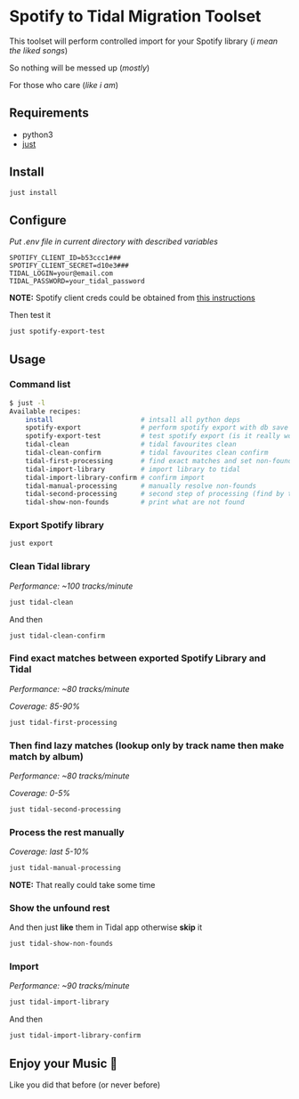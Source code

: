 # Spotify to Tidal Migration Toolset
This toolset will perform controlled import for your Spotify library (*i mean the liked songs*)

So nothing will be messed up (*mostly*)

For those who care (*like i am*)

## Requirements
- python3
- [just](https://github.com/casey/just#installation)
## Install
```bash
just install
```
## Configure
*Put .env file in current directory with described variables*
```
SPOTIFY_CLIENT_ID=b53ccc1###
SPOTIFY_CLIENT_SECRET=d10e3###
TIDAL_LOGIN=your@email.com
TIDAL_PASSWORD=your_tidal_password
```
**NOTE:** Spotify client creds could be obtained from [this instructions](https://spotipy.readthedocs.io/en/2.13.0/#getting-started)

Then test it
```bash
just spotify-export-test
```

## Usage
### Command list
```bash
$ just -l
Available recipes:
    install                      # intsall all python deps
    spotify-export               # perform spotify export with db save
    spotify-export-test          # test spotify export (is it really works?)
    tidal-clean                  # tidal favourites clean
    tidal-clean-confirm          # tidal favourites clean confirm
    tidal-first-processing       # find exact matches and set non-founds
    tidal-import-library         # import library to tidal
    tidal-import-library-confirm # confirm import
    tidal-manual-processing      # manually resolve non-founds
    tidal-second-processing      # second step of processing (find by track name + ignore match by artist)
    tidal-show-non-founds        # print what are not found
```

### Export Spotify library
```bash
just export
```

### Clean Tidal library
*Performance: ~100 tracks/minute*
```bash
just tidal-clean
```
And then
```bash
just tidal-clean-confirm
```

### Find exact matches between exported Spotify Library and Tidal
*Performance: ~80 tracks/minute*

*Coverage: 85-90%*
```bash
just tidal-first-processing
```

### Then find lazy matches (lookup only by track name then make match by album)
*Performance: ~80 tracks/minute*

*Coverage: 0-5%*
```bash
just tidal-second-processing
```

### Process the rest manually
*Coverage: last 5-10%*
```bash
just tidal-manual-processing
```
**NOTE:** That really could take some time

### Show the unfound rest
And then just **like** them in Tidal app otherwise **skip** it
```bash
just tidal-show-non-founds
```

### Import
*Performance: ~90 tracks/minute*
```bash
just tidal-import-library
```
And then
```bash
just tidal-import-library-confirm
```

## Enjoy your Music :tada:
Like you did that before (or never before)